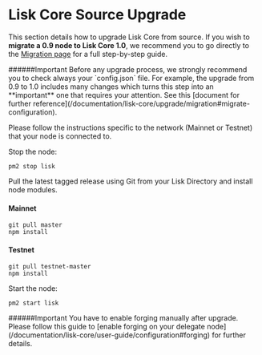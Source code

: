 # Lisk Core Source Upgrade

This section details how to upgrade Lisk Core from source. If you wish to **migrate a 0.9 node to Lisk Core 1.0**, we recommend you to go directly to the [Migration page](/documentation/lisk-core/upgrade/migration) for a full step-by-step guide.

<boxwarning markdown="1">
######Important
Before any upgrade process, we strongly recommend you to check always your `config.json` file. For example, the upgrade from 0.9 to 1.0  includes many changes which turns this step into an **important** one that requires your attention. See this [document for further reference](/documentation/lisk-core/upgrade/migration#migrate-configuration).
</boxwarning>

Please follow the instructions specific to the network (Mainnet or Testnet) that your node is connected to.

Stop the node:

```shell
pm2 stop lisk
```

Pull the latest tagged release using Git from your Lisk Directory and install node modules.
#### Mainnet
```shell
git pull master
npm install
```

#### Testnet
```shell
git pull testnet-master
npm install
```

Start the node:

```shell
pm2 start lisk
```


<boxwarning markdown="1">
######Important
You have to enable forging manually after upgrade. Please follow this guide to [enable forging on your delegate node](/documentation/lisk-core/user-guide/configuration#forging) for further details. 
</boxwarning>
